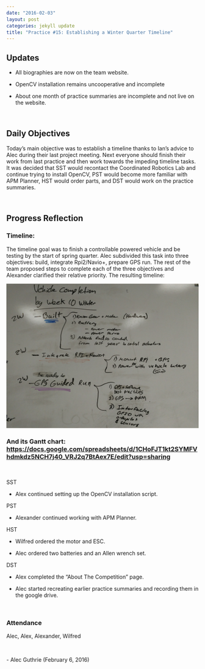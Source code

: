 ```yaml
---
date: "2016-02-03"
layout: post
categories: jekyll update
title: "Practice #15: Establishing a Winter Quarter Timeline"
---
```


Updates
-------

-   All biographies are now on the team website.

-   OpenCV installation remains uncooperative and incomplete

-   About one month of practice summaries are incomplete and not live on the
    website.

 

Daily Objectives
----------------

Today’s main objective was to establish a timeline thanks to Ian’s advice to
Alec during their last project meeting. Next everyone should finish their work
from last practice and then work towards the impeding timeline tasks. It was
decided that SST would recontact the Coordinated Robotics Lab and continue
trying to install OpenCV, PST would become more familiar with APM Planner, HST
would order parts, and DST would work on the practice summaries.

 

Progress Reflection
-------------------

### Timeline:

The timeline goal was to finish a controllable powered vehicle and be testing by
the start of spring quarter. Alec subdivided this task into three objectives:
build, integrate Rpi2/Navio+, prepare GPS run. The rest of the team proposed
steps to complete each of the three objectives and Alexander clarified their
relative priority. The resulting timeline:

![](<WinterTimeline.jpg>)

### And its Gantt chart: <https://docs.google.com/spreadsheets/d/1CHoFJT1kt2SYMFVhdmkdz5NCH7j40_VRJ2q7BtAex7E/edit?usp=sharing>

 

SST

-   Alex continued setting up the OpenCV installation script.

PST

-   Alexander continued working with APM Planner.

HST

-   Wilfred ordered the motor and ESC.

-   Alec ordered two batteries and an Allen wrench set.

DST

-   Alex completed the “About The Competition” page.

-   Alec started recreating earlier practice summaries and recording them in the
    google drive.

 

### Attendance

Alec, Alex, Alexander, Wilfred

 

\- Alec Guthrie (February 6, 2016)
